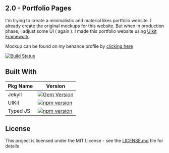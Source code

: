 ## 2.0 - Portfolio Pages

I'm trying to create a minimalistic and material likes portfolio website. I already create the original mockups for this website. But when in production phase, i adjust some UI ( again ). I made this portfolio website using [UIkit Framework](https://github.com/uikit/uikit).

Mockup can be found on my behance profile by [clicking here](https://www.behance.net/gallery/68034339/One-page-portfolio-ui-concept)

[![Build Status](https://travis-ci.com/iqbalaqaba/iqbalaqaba.github.io.svg?branch=master)](https://travis-ci.com/iqbalaqaba/iqbalaqaba.github.io)

## Built With

| Pkg Name  | Version |
| ------------- | ------------- |
| Jekyll | [![Gem Version](https://badge.fury.io/rb/jekyll.svg)](https://badge.fury.io/rb/jekyll) |
| UIKit | [![npm version](https://badge.fury.io/js/uikit.svg)](https://badge.fury.io/js/uikit) |
| Typed JS  | [![npm version](https://badge.fury.io/js/typed.js.svg)](https://badge.fury.io/js/typed.js)  |



## License

This project is licensed under the MIT License - see the [LICENSE.md](LICENSE.md) file for details



